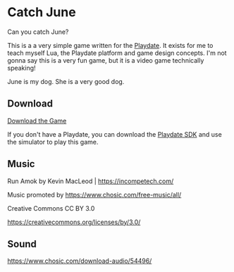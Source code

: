 # Catch June

Can you catch June?

This is a a very simple game written for the [Playdate](https://play.date). It exists for me to teach myself Lua, the Playdate platform and game design concepts. I'm not gonna say this is a very fun game, but it is a video game technically speaking!

June is my dog. She is a very good dog. 

## Download 
[Download the Game](https://github.com/edcorcoran/catch-june/raw/refs/heads/main/Catch%20June.pdx.zip)

If you don't have a Playdate, you can download the [Playdate SDK](https://play.date/dev/) and use the simulator to play this game.

## Music
Run Amok by Kevin MacLeod | https://incompetech.com/

Music promoted by https://www.chosic.com/free-music/all/

Creative Commons CC BY 3.0

https://creativecommons.org/licenses/by/3.0/
 
## Sound
https://www.chosic.com/download-audio/54496/
